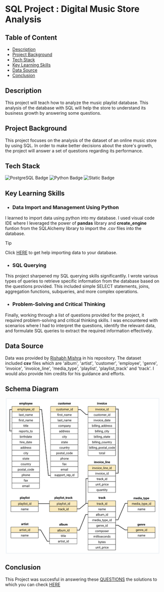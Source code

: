 # SQL Project : Digital Music Store Analysis 
## Table of Content
- [Description](#Description)
- [Project Background](#Project-Background)
- [Tech Stack](#Tech-Stack)
- [Key Learning Skills](#Key-Learning-Skills)
- [Data Source](#Data-Source)
- [Conclusion](#Conclusion)

## Description
This project will teach how to analyze the music playlist database. This analysis of the database with SQL will help the store to understand its business growth by answering some questions.

## Project Background
This project focuses on the analysis of the dataset of an online music store by using SQL. In order to make better decisions about the store's growth, the project will answer a set of questions regarding its performance.

## Tech Stack

![PostgreSQL Badge](https://img.shields.io/badge/PostgreSQL-316192?style=for-the-badge&logo=PostgreSQL&labelColor=black) ![Python Badge](https://img.shields.io/badge/Python-FFD43B?style=for-the-badge&logo=Python&labelColor=black&color=4584b6) ![Static Badge](https://img.shields.io/badge/Visual_Studio_Code-black?style=for-the-badge&logo=Visual%20Studio%20Code&logoColor=0078d7&labelColor=black&color=0078d7)

## Key Learning Skills
- ### Data Import and Management Using **Python**
I learned to import data using python into my database. I used visual code IDE where I leveraged the power of **pandas** library and **create_engine** funtion from the SQLAlchemy library to import the *.csv* files into the database.

> [!TIP]
> Click [HERE](https://github.com/DivyanshNeel/SQL_Music_Store_Project/blob/main/Importing_Data.py) to get help importing data to your database.

- ### SQL Querying
This project sharpened my SQL querying skills significantlly. I wrote various types of queries to retrieve specific information from the database based on the questions provided. This included simple SELECT statements, joins, aggregation functions, subqueries, and more complex operations.

- ### Problem-Solving and Critical Thinking
Finally, working through a list of questions provided for the project, it required problem-solving and critical thinking skills. I was encountered with scenarios where I had to interpret the questions, identify the relevant data, and formulate SQL queries to extract the required information effectively.

## Data Source
Data was provided by [Rishabh Mishra](https://github.com/rishabhnmishra/SQL_Music_Store_Analysis) in his repository. The dataset included **csv** files which are 'album', 'artist', 'customer', 'employee', 'genre', 'invoice', 'invoice_line', 'media_type', 'playlist', 'playlist_track' and 'track'. I would also provide him credits for his guidance and efforts.

## Schema Diagram
![ERD Diagram](https://github.com/DivyanshNeel/SQL_Music_Store_Project/blob/main/schema_diagram.png)

## Conclusion
This Project was succesful in answering these [QUESTIONS](https://github.com/DivyanshNeel/SQL_Music_Store_Project/blob/main/Music_Store_Analysis_Questions.pdf) the solutions to which you can check [HERE](https://github.com/DivyanshNeel/SQL_Music_Store_Project/blob/main/PostgreSQL_query.sql)

